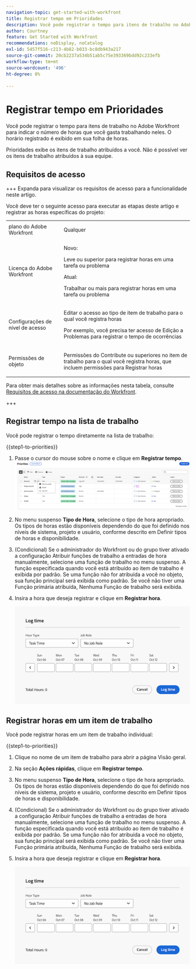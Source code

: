 ```yaml
---
navigation-topic: get-started-with-workfront
title: Registrar tempo em Prioridades
description: Você pode registrar o tempo para itens de trabalho no Adobe Workfront para indicar o número de horas que você gasta trabalhando neles. O horário registrado é exibido em sua folha de horas.
author: Courtney
feature: Get Started with Workfront
recommendations: noDisplay, noCatalog
exl-id: 5457f516-c213-4b82-b033-bc8db943a217
source-git-commit: 20cb2237a534b51ab5c75e393369bdd92c233efb
workflow-type: tm+mt
source-wordcount: '496'
ht-degree: 0%

---
```


# Registrar tempo em Prioridades

Você pode registrar o tempo para itens de trabalho no Adobe Workfront para indicar o número de horas que você gasta trabalhando neles. O horário registrado é exibido em sua folha de horas.

Prioridades exibe os itens de trabalho atribuídos a você. Não é possível ver os itens de trabalho atribuídos à sua equipe.

## Requisitos de acesso

+++ Expanda para visualizar os requisitos de acesso para a funcionalidade neste artigo.

Você deve ter o seguinte acesso para executar as etapas deste artigo e registrar as horas específicas do projeto:

<table style="table-layout:auto"> 
 <col> 
 <col> 
 <tbody> 
  <tr> 
   <td role="rowheader">plano do Adobe Workfront</td> 
   <td> <p>Qualquer</p> </td> 
  </tr> 
  <tr> 
   <td role="rowheader">Licença do Adobe Workfront</td> 
   <td> <p>Novo: </p>
   <p>Leve ou superior para registrar horas em uma tarefa ou problema</p>
   <p>Atual: 
   <p>Trabalhar ou mais para registrar horas em uma tarefa ou problema</p> </td> 
  </tr> 
  <tr> 
   <td role="rowheader">Configurações de nível de acesso</td> 
   <td> <p>Editar o acesso ao tipo de item de trabalho para o qual você registra horas </p> <p>Por exemplo, você precisa ter acesso de Edição a Problemas para registrar o tempo de ocorrências</p> </td> 
  </tr> 
  <tr> 
   <td role="rowheader">Permissões de objeto</td> 
   <td> <p>Permissões do Contribute ou superiores no item de trabalho para o qual você registra horas, que incluem permissões para Registrar horas</p> </td> 
  </tr> 
 </tbody> 
</table>

Para obter mais detalhes sobre as informações nesta tabela, consulte [Requisitos de acesso na documentação do Workfront](/help/quicksilver/administration-and-setup/add-users/access-levels-and-object-permissions/access-level-requirements-in-documentation.md).

+++

## Registrar tempo na lista de trabalho

Você pode registrar o tempo diretamente na lista de trabalho:

{{step1-to-priorities}}

1. Passe o cursor do mouse sobre o nome e clique em **Registrar tempo**.
   ![](assets/update-log-upload.png)
1. No menu suspenso **Tipo de Hora**, selecione o tipo de hora apropriado. Os tipos de horas estão disponíveis dependendo do que foi definido nos níveis de sistema, projeto e usuário, conforme descrito em Definir tipos de horas e disponibilidade.

1. (Condicional) Se o administrador do Workfront ou do grupo tiver ativado a configuração Atribuir funções de trabalho a entradas de hora manualmente, selecione uma função de trabalho no menu suspenso. A função especificada quando você está atribuído ao item de trabalho é exibida por padrão. Se uma função não for atribuída a você no objeto, sua função principal será exibida como padrão. Se você não tiver uma Função primária atribuída, Nenhuma Função de trabalho será exibida.

1. Insira a hora que deseja registrar e clique em **Registrar hora**.

   ![](assets/log-time-dialog.png)

## Registrar horas em um item de trabalho

Você pode registrar horas em um item de trabalho individual:

{{step1-to-priorities}}

1. Clique no nome de um item de trabalho para abrir a página Visão geral.
1. Na seção **Ações rápidas**, clique em **Registrar tempo**.
1. No menu suspenso **Tipo de Hora**, selecione o tipo de hora apropriado. Os tipos de horas estão disponíveis dependendo do que foi definido nos níveis de sistema, projeto e usuário, conforme descrito em Definir tipos de horas e disponibilidade.
1. (Condicional) Se o administrador do Workfront ou do grupo tiver ativado a configuração Atribuir funções de trabalho a entradas de hora manualmente, selecione uma função de trabalho no menu suspenso. A função especificada quando você está atribuído ao item de trabalho é exibida por padrão. Se uma função não for atribuída a você no objeto, sua função principal será exibida como padrão. Se você não tiver uma Função primária atribuída, Nenhuma Função de trabalho será exibida.

1. Insira a hora que deseja registrar e clique em **Registrar hora**.

   ![](assets/log-time-dialog.png)
